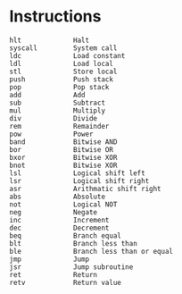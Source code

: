 # Instructions
    hlt             Halt
    syscall         System call
    ldc             Load constant
    ldl             Load local
    stl             Store local
    push            Push stack
    pop             Pop stack
    add             Add
    sub             Subtract
    mul             Multiply
    div             Divide
    rem             Remainder
    pow             Power
    band            Bitwise AND
    bor             Bitwise OR
    bxor            Bitwise XOR
    bnot            Bitwise XOR
    lsl             Logical shift left
    lsr             Logical shift right
    asr             Arithmatic shift right
    abs             Absolute
    not             Logical NOT
    neg             Negate
    inc             Increment
    dec             Decrement
    beq             Branch equal
    blt             Branch less than
    ble             Branch less than or equal
    jmp             Jump
    jsr             Jump subroutine
    ret             Return
    retv            Return value
